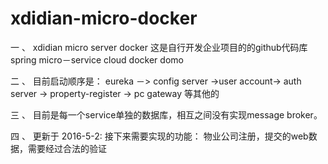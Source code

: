 # xdidian-micro-docker
一 、 xdidian  micro server docker 
这是自行开发企业项目的的github代码库
spring micro－service cloud docker domo

二 、 目前启动顺序是： eureka －> config server ->user account-> auth server
-> property-register -> pc gateway 等其他的

三 、 目前是每一个service单独的数据库，相互之间没有实现message broker。


四 、 更新于 2016-5-2: 接下来需要实现的功能： 
   物业公司注册，提交的web数据，需要经过合法的验证
  
 

 
   